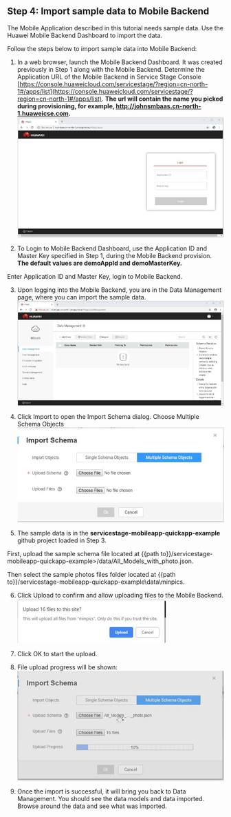 ## Step 4:  Import sample data to Mobile Backend 

The Mobile Application described in this tutorial needs sample data.  Use the Huawei Mobile Backend Dashboard to import the data.  

Follow the steps below to import sample data into Mobile Backend:  

1.	In a web browser, launch the Mobile Backend Dashboard.  It was created previously in Step 1 along with the Mobile Backend.  Determine the Application URL of the Mobile Backend in Service Stage Console [https://console.huaweicloud.com/servicestage/?region=cn-north-1#/apps/list](https://console.huaweicloud.com/servicestage/?region=cn-north-1#/apps/list). **The url will contain the name you picked during provisioning, for example, http://johnsmbaas.cn-north-1.huaweicse.com.**  
![s4a](./imgs/s4a.jpg)  

2.	To Login to Mobile Backend Dashboard, use the Application ID and Master Key specified in Step 1, during the Mobile Backend provision.  **The default values are demoAppId and demoMasterKey.** 

   Enter Application ID and Master Key, login to Mobile Backend.

3.	Upon logging into the Mobile Backend, you are in the Data Management page, where you can import the sample data.  
![s4b](./imgs/s4b.jpg)  

4.	Click Import to open the Import Schema dialog. Choose Multiple Schema Objects  
![s4c](./imgs/s4c.jpg)  

5.	The sample data is in the **servicestage-mobileapp-quickapp-example** github project loaded in Step 3.     

   First, upload the sample schema file located at {{path to}}/servicestage-mobileapp-quickapp-example>/data/All_Models_with_photo.json.  

   Then select the sample photos files folder located at {{path to}}/servicestage-mobileapp-quickapp-example\data\minpics.  

6.	Click Upload to confirm and allow uploading files to the Mobile Backend.  
![s4d](./imgs/s4d.png)  

7.	Click OK to start the upload.  

8.	File upload progress will be shown:  
![s4e](./imgs/s4e.jpg)  

9.	Once the import is successful, it will bring you back to Data Management.  You should see the data models and data imported.  Browse around the data and see what was imported.           




